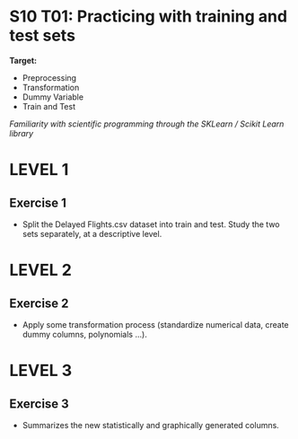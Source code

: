 # S10 T01: Practicing with training and test sets

**Target:**
*  Preprocessing
*  Transformation
*  Dummy Variable
*  Train and Test

_Familiarity with scientific programming through the SKLearn / Scikit Learn library_

# LEVEL 1

 ## Exercise 1
  - Split the Delayed Flights.csv dataset into train and test. Study the two sets separately, at a descriptive level.

 # LEVEL 2
  
 ## Exercise 2
  - Apply some transformation process (standardize numerical data, create dummy columns, polynomials ...).

# LEVEL 3

 ## Exercise 3
 - Summarizes the new statistically and graphically generated columns.
